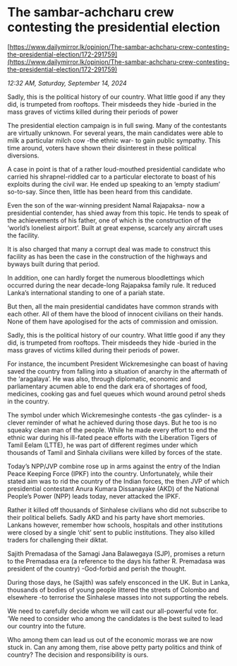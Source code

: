 # The sambar-achcharu crew contesting the presidential election

[https://www.dailymirror.lk/opinion/The-sambar-achcharu-crew-contesting-the-presidential-election/172-291759](https://www.dailymirror.lk/opinion/The-sambar-achcharu-crew-contesting-the-presidential-election/172-291759)

*12:32 AM, Saturday, September 14, 2024*

Sadly, this is the political history of our country. What little good if any they did, is trumpeted from rooftops. Their misdeeds they hide -buried in the mass graves of victims killed during their periods of power

The presidential election campaign is in full swing. Many of the contestants are virtually unknown. For several years, the main candidates were able to milk a particular milch cow -the ethnic war- to gain public sympathy. This time around, voters have shown their disinterest in these political diversions.

A case in point is that of a rather loud-mouthed presidential candidate who carried his shrapnel-riddled car to a particular electorate to boast of his exploits during the civil war. He ended up speaking to an ‘empty stadium’ so-to-say. Since then, little has been heard from this candidate.

Even the son of the war-winning president Namal Rajapaksa- now a presidential contender, has shied away from this topic. He tends to speak of the achievements of his father, one of which is the construction of the ‘world’s loneliest airport’. Built at great expense, scarcely any aircraft uses the facility.

It is also charged that many a corrupt deal was made to construct this facility as has been the case in the construction of the highways and byways built during that period.

In addition, one can hardly forget the numerous bloodlettings which occurred during the near decade-long Rajapaksa family rule. It reduced Lanka’s international standing to one of a pariah state.

But then, all the main presidential candidates have common strands with each other. All of them have the blood of innocent civilians on their hands. None of them have apologised for the acts of commission and omission.

Sadly, this is the political history of our country. What little good if any they did, is trumpeted from rooftops. Their misdeeds they hide -buried in the mass graves of victims killed during their periods of power.

For instance, the incumbent President Wickremesinghe can boast of having saved the country from falling into a situation of anarchy in the aftermath of the ‘aragalaya’. He was also, through diplomatic, economic and parliamentary acumen able to end the dark era of shortages of food, medicines, cooking gas and fuel queues which wound around petrol sheds in the country.

The symbol under which Wickremesinghe contests -the gas cylinder- is a clever reminder of what he achieved during those days. But he too is no squeaky clean man of the people. While he made every effort to end the ethnic war during his ill-fated peace efforts with the Liberation Tigers of Tamil Eelam (LTTE), he was part of different regimes under which thousands of Tamil and Sinhala civilians were killed by forces of the state.

Today’s NPP/JVP combine rose up in arms against the entry of the Indian Peace Keeping Force (IPKF) into the country. Unfortunately, while their stated aim was to rid the country of the Indian forces, the then JVP of which presidential contestant Anura Kumara Dissanayake (AKD) of the National People’s Power (NPP) leads today, never attacked the IPKF.

Rather it killed off thousands of Sinhalese civilians who did not subscribe to their political beliefs. Sadly AKD and his party have short memories. Lankans however, remember how schools, hospitals and other institutions were closed by a single ‘chit’ sent to public institutions. They also killed traders for challenging their diktat.

Sajith Premadasa of the Samagi Jana Balawegaya (SJP), promises a return to the Premadasa era (a reference to the days his father R. Premadasa was president of the country) -God-forbid and perish the thought.

During those days, he (Sajith) was safely ensconced in the UK. But in Lanka, thousands of bodies of young people littered the streets of Colombo and elsewhere -to terrorise the Sinhalese masses into not supporting the rebels.

We need to carefully decide whom we will cast our all-powerful vote for. ‘We need to consider who among the candidates is the best suited to lead our country into the future.

Who among them can lead us out of the economic morass we are now stuck in. Can any among them, rise above petty party politics and think of country? The decision and responsibility is ours.

